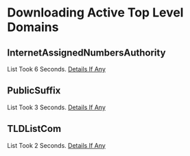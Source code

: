 # Downloading Active Top Level Domains

## InternetAssignedNumbersAuthority
List Took 6 Seconds.
[Details If Any](https://github.com/deathbybandaid/piholeparser/blob/master/RecentRunLogs/housekeepingscripts/tldscripts/InternetAssignedNumbersAuthority.log)

## PublicSuffix
List Took 3 Seconds.
[Details If Any](https://github.com/deathbybandaid/piholeparser/blob/master/RecentRunLogs/housekeepingscripts/tldscripts/PublicSuffix.log)

## TLDListCom
List Took 2 Seconds.
[Details If Any](https://github.com/deathbybandaid/piholeparser/blob/master/RecentRunLogs/housekeepingscripts/tldscripts/TLDListCom.log)

